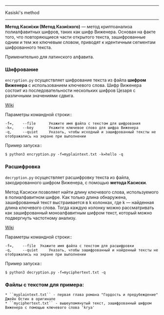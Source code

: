 ****************
Kasiski's method
****************

**Метод Каси́ски (Метод Кази́ского)** — метод криптоанализа полиалфавитных шифров, таких как шифр Виженера. Основан на факте того, что повторяющиеся части открытого текста, зашифрованные одним и тем же ключевым словом, приводят к идентичным сегментам шифрованного текста.

Применительно для латинского алфавита.

### Шифрование

``encryption.py`` осуществляет шифрование текста из файла **шифром Виженера** с использованием ключевого слова. Шифр Виженера состоит из последовательности нескольких шифров Цезаря с различными значениями сдвига.

[Wiki](https://ru.wikipedia.org/wiki/%D0%A8%D0%B8%D1%84%D1%80_%D0%92%D0%B8%D0%B6%D0%B5%D0%BD%D0%B5%D1%80%D0%B0)

Параметры командной строки::

	-f=,	--file		Укажите имя файла с текстом для шифрования 
	-k=,	--key 		Укажите ключевое слово для шифра Виженера
	-q,		--quiet		Указать, чтобы исходный и зашифрованный тексты не отображались на экране при выполнении

Пример запуска::
	
	$ python3 encryption.py -f=myplaintext.txt -k=hello -q	

### Расшифровка

``decryption.py`` осуществляет расшифровку текста из файла, закодированного шифром Виженера, с помощью **метода Касиски**. 

Метод Касиски позволяет найти длину ключевого слова, используемого в полиалфавитном шифре. Как только длина обнаружена, зашифрованный текст выстраивается в k колонках, где k — найденная длина ключевого слова. Тогда каждую колонку можно рассматривать как зашифрованный моноалфавитным шифром текст, который можно подвергнуть частотному анализу.

[Wiki](https://ru.wikipedia.org/wiki/%D0%9C%D0%B5%D1%82%D0%BE%D0%B4_%D0%9A%D0%B0%D1%81%D0%B8%D1%81%D0%BA%D0%B8)

Параметры командной строки::

	-f=,	--file	Укажите имя файла с текстом для расшифровки 
	-q,		--quiet		Указать, чтобы зашифрованный и найденный тексты не отображались на экране при выполнении	

Пример запуска::
	
	$ python3 decryption.py -f=myciphertext.txt -q

### Файлы с текстом для примера:

	* ``myplaintext.txt`` - первая глава романа "Гордость и предубеждение" Джейн Остин в оригинале
	* ``myciphertext.txt`` - вышеупомянутый текст, зашифрованный шифром Виженера с помощью ключевого слова 'krya'

	
 